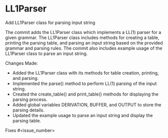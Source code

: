 # LL1Parser
Add LL1Parser class for parsing input string

The commit adds the LL1Parser class which implements a LL(1) parser for a given grammar. The LL1Parser class includes methods for creating a table, printing the parsing table, and parsing an input string based on the provided grammar and parsing rules. The commit also includes example usage of the LL1Parser class to parse an input string.

Changes Made:
- Added the LL1Parser class with its methods for table creation, printing, and parsing.
- Implemented the parse() method to perform LL(1) parsing of the input string.
- Created the create_table() and print_table() methods for displaying the parsing process.
- Added global variables DERIVATION, BUFFER, and OUTPUT to store the parsing details.
- Updated the example usage to parse an input string and display the parsing table.

Fixes #<issue_number>
